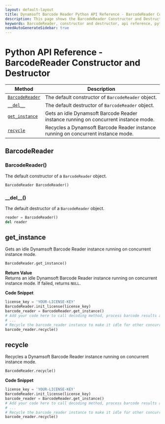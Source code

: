```yaml
---
layout: default-layout
title: Dynamsoft Barcode Reader Python API Reference - BarcodeReader Constructor and Destructor
description: This page shows the BarcodeReader Constructor and Destructor of Dynamsoft Barcode Reader for Python SDK.
keywords: BarcodeReader, constructor and destructor, api reference, python
needAutoGenerateSidebar: true
---
```


# Python API Reference - BarcodeReader Constructor and Destructor

  | Method               | Description |
  |----------------------|-------------|
  | [`BarcodeReader`](#barcodereader) | The default constructor of `BarcodeReader` object.|
  | [`__del__`](#__del__) | The default destructor of `BarcodeReader` object.|
  | [`get_instance`](#get_instance) | Gets an idle Dynamsoft Barcode Reader instance running on concurrent instance mode. |
  | [`recycle`](#recycle) | Recycles a Dynamsoft Barcode Reader instance running on concurrent instance mode. |


## BarcodeReader

### BarcodeReader()
The default constructor of a `BarcodeReader` object.

```python
BarcodeReader BarcodeReader()
```

### \_\_del\_\_()

The default destructor of a `BarcodeReader` object.

```python
reader = BarcodeReader()
del reader
```

## get_instance

Gets an idle Dynamsoft Barcode Reader instance running on concurrent instance mode.

```python
BarcodeReader.get_instance()
```

**Return Value**  
Returns an idle Dynamsoft Barcode Reader instance running on concurrent instance mode. If failed, returns `NULL`.

**Code Snippet**  

```python
license_key = 'YOUR-LICENSE-KEY'
BarcodeReader.init_license(license_key)
barcode_reader = BarcodeReader.get_instance()
# Add your code here to call decoding method, process barcode results and so on
# ...
# Recycle the barcode_reader instance to make it idle for other concurrent tasks
barcode_reader.recycle()
```

## recycle

Recycles a Dynamsoft Barcode Reader instance running on concurrent instance mode.

```python
BarcodeReader.recycle()
```

**Code Snippet**  

```python
license_key = 'YOUR-LICENSE-KEY'
BarcodeReader.init_license(license_key)
barcode_reader = BarcodeReader.get_instance()
# Add your code here to call decoding method, process barcode results and so on
# ...
# Recycle the barcode_reader instance to make it idle for other concurrent tasks
barcode_reader.recycle()
```
